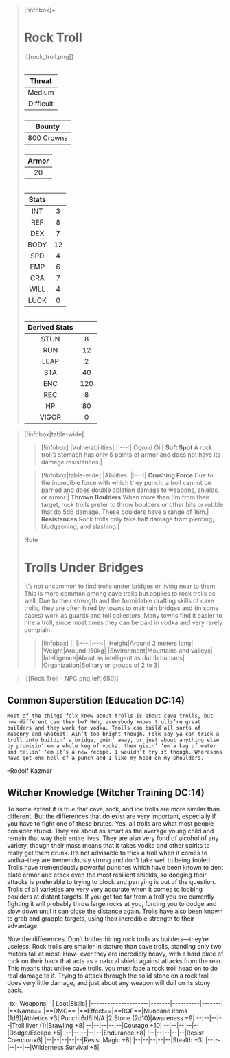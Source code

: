 >[!infobox]+
># Rock Troll
>![[rock_troll.png]]
>###### 
>|Threat|
>|:---:|
>|Medium|
>|Difficult|
>##### 
>|Bounty|
>|:---:|
>|800 Crowns|
>#####
>|Armor|
>|:---:|
>|20|
>###### 
>
>|Stats||
>|:---:|:---:|
>|INT|3|
>|REF|8|
>|DEX|7|
>|BODY|12|
>|SPD|4|
>|EMP|6|
>|CRA|7|
>|WILL|4|
>|LUCK|0|
>######
>|Derived Stats||
>|:---:|:---:|
>|STUN|8|
>|RUN|12|
>|LEAP|2|
>|STA|40|
>|ENC|120|
>|REC|8|
>|HP|80|
>|VIGOR|0|

>[!infobox|table-wide]
>>[!infobox]
>>|Vulnerabilities|
>>|:---:|
>>Ogroid Oil|
>>**Soft Spot** A rock troll’s stomach has only 5 points of armor and does not have its damage resistances.|
>
>>[!Infobox|table-wide]
>>|Abilities|
>>|:---:|
>>**Crushing Force** Due to the incredible force with which they punch, a troll cannot be parried and does double ablation damage to weapons, shields, or armor.|
**Thrown Boulders** When more than 6m from their target, rock trolls prefer to throw boulders or other bits or rubble that do 5d6 damage. These boulders have a range of 16m.|
**Resistances** Rock trolls only take half damage from piercing, bludgeoning, and slashing.|
>
>>[!note]
>># Trolls Under Bridges
>>It’s not uncommon to find trolls under bridges or living near to them. This is more common among cave trolls but applies to rock trolls as well. Due to their strength and the formidable crafting skills of cave trolls, they are often hired by towns to maintain bridges and (in some cases) work as guards and toll collectors. Many towns find it easier to hire a troll, since most times they can be paid in vodka and very rarely complain.
>
>>[!infobox]
>>||
>>|:---:|:---:|
>>|Height|Around 2 meters long|
>>|Weight|Around 150kg|
>>|Environment|Mountains and valleys|
>>|Intelligence|About as intelligent as dumb humans|
>>|Organization|Solitary or groups of 2 to 3|

>![[Rock Troll - NPC.png|left|650]]
## Common Superstition (Education DC:14)
```ad-quote
Most of the things folk know about trolls is about cave trolls, but how different can they be? Heh, everybody knows trolls’re great builders and they work for vodka. Trolls can build all sorts of masonry and whatnot. Ain’t too bright though. Folk say ya can trick a troll into buildin’ a bridge, goin’ away, or just about anything else by promisin’ em a whole keg of vodka, then givin’ ‘em a keg of water and tellin’ ‘em it’s a new recipe. I wouldn’t try it though. Whoresons have got one hell of a punch and I like my head on my shoulders.
```
–Rodolf Kazmer

## Witcher Knowledge (Witcher Training DC:14)
To some extent it is true that cave, rock, and ice trolls are more similar than different. But the differences that do exist are very important, especially if you have to fight one of these brutes. Yes, all trolls are what most people consider stupid. They are about as smart as the average young child and remain that way their entire lives. They are also very fond of alcohol of any variety, though their mass means that it takes vodka and other spirits to really get them drunk. It’s not advisable to trick a troll when it comes to vodka–they are tremendously strong and don’t take well to being fooled. Trolls have tremendously powerful punches which have been known to dent plate armor and crack even the most resilient shields, so dodging their attacks is preferable to trying to block and parrying is out of the question. Trolls of all varieties are very very accurate when it comes to lobbing boulders at distant targets. If you get too far from a troll you are currently fighting it will probably throw large rocks at you, forcing you to dodge and slow down until it can close the distance again. Trolls have also been known to grab and grapple targets, using their incredible strength to their advantage.

Now the differences. Don’t bother hiring rock trolls as builders—they’re useless. Rock trolls are smaller in stature than cave trolls, standing only two meters tall at most. How- ever they are incredibly heavy, with a hard plate of rock on their back that acts as a natural shield against attacks from the rear. This means that unlike cave trolls, you must face a rock troll head on to do real damage to it. Trying to attack through the solid stone on a rock troll does very little damage, and just about any weapon will dull on its stony back.

-tx-
Weapons||||                  Loot|Skills|
|---------------------|-------|----------|-------|
|==Name==                      |==DMG==    |==Effect==|==ROF==|Mundane items (1d6)|Athletics +3|
Punch|6d6|N/A    |2|Stone (2d10)|Awareness +9|
--|--|--|--|Troll liver (1)|Brawling +8|
--|--|--|--|--|Courage +10|
--|--|--|--|--|Dodge/Escape +5|
|--|--|--|--|--|Endurance +8|
|--|--|--|--|--|Resist Coercion+6|
|--|--|--|--|--|Resist Magic +8|
|--|--|--|--|--|Stealth +3|
|--|--|--|--|--|Wilderness Survival +5|